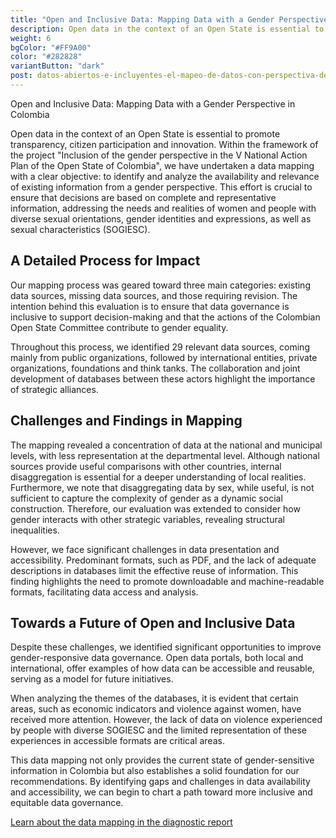 ```yaml
---
title: "Open and Inclusive Data: Mapping Data with a Gender Perspective in Colombia"
description: Open data in the context of an Open State is essential to promote transparency, citizen participation and innovation.
weight: 6
bgColor: "#FF9A00"
color: "#282828"
variantButton: "dark"
post: datos-abiertos-e-incluyentes-el-mapeo-de-datos-con-perspectiva-de-genero-en-colombia
---
```


Open and Inclusive Data: Mapping Data with a Gender Perspective in Colombia

Open data in the context of an Open State is essential to promote transparency, citizen participation and innovation. Within the framework of the project "Inclusion of the gender perspective in the V National Action Plan of the Open State of Colombia", we have undertaken a data mapping with a clear objective: to identify and analyze the availability and relevance of existing information from a gender perspective. This effort is crucial to ensure that decisions are based on complete and representative information, addressing the needs and realities of women and people with diverse sexual orientations, gender identities and expressions, as well as sexual characteristics (SOGIESC).

## A Detailed Process for Impact

Our mapping process was geared toward three main categories: existing data sources, missing data sources, and those requiring revision. The intention behind this evaluation is to ensure that data governance is inclusive to support decision-making and that the actions of the Colombian Open State Committee contribute to gender equality.

Throughout this process, we identified 29 relevant data sources, coming mainly from public organizations, followed by international entities, private organizations, foundations and think tanks. The collaboration and joint development of databases between these actors highlight the importance of strategic alliances.

## Challenges and Findings in Mapping

The mapping revealed a concentration of data at the national and municipal levels, with less representation at the departmental level. Although national sources provide useful comparisons with other countries, internal disaggregation is essential for a deeper understanding of local realities. Furthermore, we note that disaggregating data by sex, while useful, is not sufficient to capture the complexity of gender as a dynamic social construction. Therefore, our evaluation was extended to consider how gender interacts with other strategic variables, revealing structural inequalities.

However, we face significant challenges in data presentation and accessibility. Predominant formats, such as PDF, and the lack of adequate descriptions in databases limit the effective reuse of information. This finding highlights the need to promote downloadable and machine-readable formats, facilitating data access and analysis.

## Towards a Future of Open and Inclusive Data

Despite these challenges, we identified significant opportunities to improve gender-responsive data governance. Open data portals, both local and international, offer examples of how data can be accessible and reusable, serving as a model for future initiatives.

When analyzing the themes of the databases, it is evident that certain areas, such as economic indicators and violence against women, have received more attention. However, the lack of data on violence experienced by people with diverse SOGIESC and the limited representation of these experiences in accessible formats are critical areas.

This data mapping not only provides the current state of gender-sensitive information in Colombia but also establishes a solid foundation for our recommendations. By identifying gaps and challenges in data availability and accessibility, we can begin to chart a path toward more inclusive and equitable data governance.

[Learn about the data mapping in the diagnostic report](https://drive.google.com/file/d/1WhBE5aW-2EaJXC3B0ndjfmLVJgZJwkCv/view?usp=sharing)
